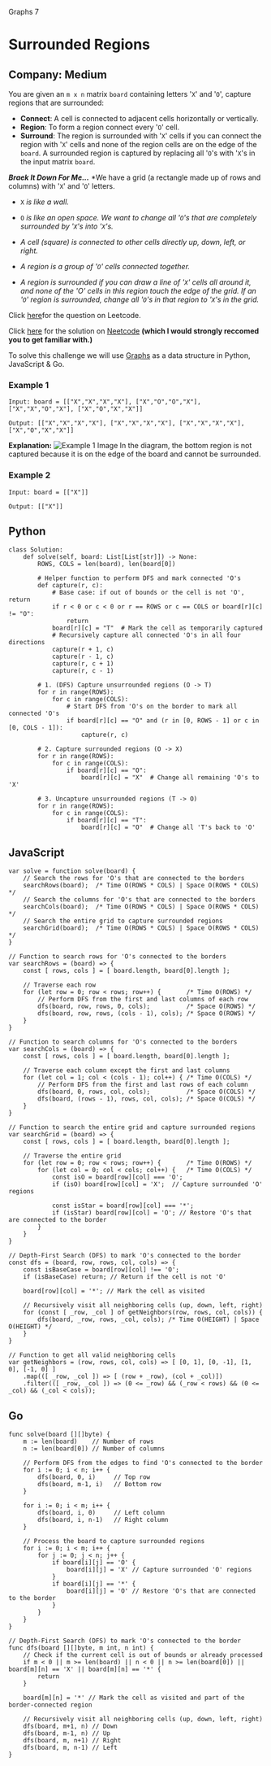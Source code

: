 Graphs 7
# Surrounded Regions
## Company: Medium

You are given an `m x n` matrix `board` containing letters '`X`' and '`O`', capture regions that are surrounded:

- **Connect**: A cell is connected to adjacent cells horizontally or vertically.
- **Region**: To form a region connect every '`O`' cell.
- **Surround**: The region is surrounded with '`X`' cells if you can connect the region with '`X`' cells and none of the region cells are on the edge of the `board`.
A surrounded region is captured by replacing all '`O`'s with '`X`'s in the input matrix `board`.


***Braek It Down For Me...***
*We have a grid (a rectangle made up of rows and columns) with '`X`' and '`O`' letters.

- `X` *is like a wall.*
- `O` *is like an open space.*
*We want to change all '`O`'s that are completely surrounded by '`X`'s into '`X`'s.*

- *A cell (square) is connected to other cells directly up, down, left, or right.*
- *A region is a group of '`O`' cells connected together.*
- *A region is surrounded if you can draw a line of '`X`' cells all around it, and none of the 'O' cells in this region touch the edge of the grid.*
*If an '`O`' region is surrounded, change all '`O`'s in that region to '`X`'s in the grid.*


Click [here](https://leetcode.com/problems/surrounded-regions/description/)for the question on Leetcode.

Click [here](https://www.youtube.com/watch?v=9z2BunfoZ5Y) for the solution on [Neetcode](https://neetcode.io/) **(which I would strongly reccomed you to get familiar with.)**

To solve this challenge we will use [Graphs](https://www.simplilearn.com/tutorials/data-structure-tutorial/graphs-in-data-structure#:~:text=Graphs%20in%20data%20structures%20are,circuit%20networks%2C%20and%20social%20networks.) as a data structure in Python, JavaScript & Go.

### Example 1
```
Input: board = [["X","X","X","X"], ["X","O","O","X"], ["X","X","O","X"], ["X","O","X","X"]]

Output: [["X","X","X","X"], ["X","X","X","X"], ["X","X","X","X"], ["X","O","X","X"]]
```
**Explanation:** 
![Example 1 Image](https://assets.leetcode.com/uploads/2021/02/19/xogrid.jpg)
In the diagram, the bottom region is not captured because it is on the edge of the board and cannot be surrounded.

### Example 2
```
Input: board = [["X"]]

Output: [["X"]]
```

## Python
```
class Solution:
    def solve(self, board: List[List[str]]) -> None:
        ROWS, COLS = len(board), len(board[0])

        # Helper function to perform DFS and mark connected 'O's
        def capture(r, c):
            # Base case: if out of bounds or the cell is not 'O', return
            if r < 0 or c < 0 or r == ROWS or c == COLS or board[r][c] != "O":
                return
            board[r][c] = "T"  # Mark the cell as temporarily captured
            # Recursively capture all connected 'O's in all four directions
            capture(r + 1, c)
            capture(r - 1, c)
            capture(r, c + 1)
            capture(r, c - 1)

        # 1. (DFS) Capture unsurrounded regions (O -> T)
        for r in range(ROWS):
            for c in range(COLS):
                # Start DFS from 'O's on the border to mark all connected 'O's
                if board[r][c] == "O" and (r in [0, ROWS - 1] or c in [0, COLS - 1]):
                    capture(r, c)

        # 2. Capture surrounded regions (O -> X)
        for r in range(ROWS):
            for c in range(COLS):
                if board[r][c] == "O":
                    board[r][c] = "X"  # Change all remaining 'O's to 'X'

        # 3. Uncapture unsurrounded regions (T -> O)
        for r in range(ROWS):
            for c in range(COLS):
                if board[r][c] == "T":
                    board[r][c] = "O"  # Change all 'T's back to 'O'
```

## JavaScript
```
var solve = function solve(board) {
    // Search the rows for 'O's that are connected to the borders
    searchRows(board);  /* Time O(ROWS * COLS) | Space O(ROWS * COLS) */
    // Search the columns for 'O's that are connected to the borders
    searchCols(board);  /* Time O(ROWS * COLS) | Space O(ROWS * COLS) */
    // Search the entire grid to capture surrounded regions
    searchGrid(board);  /* Time O(ROWS * COLS) | Space O(ROWS * COLS) */
}

// Function to search rows for 'O's connected to the borders
var searchRows = (board) => {
    const [ rows, cols ] = [ board.length, board[0].length ];

    // Traverse each row
    for (let row = 0; row < rows; row++) {       /* Time O(ROWS) */
        // Perform DFS from the first and last columns of each row
        dfs(board, row, rows, 0, cols);          /* Space O(ROWS) */
        dfs(board, row, rows, (cols - 1), cols); /* Space O(ROWS) */
    }
}

// Function to search columns for 'O's connected to the borders
var searchCols = (board) => {
    const [ rows, cols ] = [ board.length, board[0].length ];

    // Traverse each column except the first and last columns
    for (let col = 1; col < (cols - 1); col++) { /* Time O(COLS) */
        // Perform DFS from the first and last rows of each column
        dfs(board, 0, rows, col, cols);          /* Space O(COLS) */
        dfs(board, (rows - 1), rows, col, cols); /* Space O(COLS) */
    }
}

// Function to search the entire grid and capture surrounded regions
var searchGrid = (board) => {
    const [ rows, cols ] = [ board.length, board[0].length ];

    // Traverse the entire grid
    for (let row = 0; row < rows; row++) {       /* Time O(ROWS) */
        for (let col = 0; col < cols; col++) {   /* Time O(COLS) */
            const isO = board[row][col] === 'O';
            if (isO) board[row][col] = 'X';  // Capture surrounded 'O' regions

            const isStar = board[row][col] === '*';
            if (isStar) board[row][col] = 'O'; // Restore 'O's that are connected to the border
        }
    }
}

// Depth-First Search (DFS) to mark 'O's connected to the border
const dfs = (board, row, rows, col, cols) => {
    const isBaseCase = board[row][col] !== 'O';
    if (isBaseCase) return; // Return if the cell is not 'O'

    board[row][col] = '*'; // Mark the cell as visited

    // Recursively visit all neighboring cells (up, down, left, right)
    for (const [ _row, _col ] of getNeighbors(row, rows, col, cols)) {
        dfs(board, _row, rows, _col, cols); /* Time O(HEIGHT) | Space O(HEIGHT) */
    }
}

// Function to get all valid neighboring cells
var getNeighbors = (row, rows, col, cols) => [ [0, 1], [0, -1], [1, 0], [-1, 0] ]
    .map(([ _row, _col ]) => [ (row + _row), (col + _col)])
    .filter(([ _row, _col ]) => (0 <= _row) && (_row < rows) && (0 <= _col) && (_col < cols));
```

## Go
```
func solve(board [][]byte) {
	m := len(board)    // Number of rows
	n := len(board[0]) // Number of columns

	// Perform DFS from the edges to find 'O's connected to the border
	for i := 0; i < n; i++ {
		dfs(board, 0, i)     // Top row
		dfs(board, m-1, i)   // Bottom row
	}

	for i := 0; i < m; i++ {
		dfs(board, i, 0)     // Left column
		dfs(board, i, n-1)   // Right column
	}

	// Process the board to capture surrounded regions
	for i := 0; i < m; i++ {
		for j := 0; j < n; j++ {
			if board[i][j] == 'O' {
				board[i][j] = 'X' // Capture surrounded 'O' regions
			}
			if board[i][j] == '*' {
				board[i][j] = 'O' // Restore 'O's that are connected to the border
			}
		}
	}
}

// Depth-First Search (DFS) to mark 'O's connected to the border
func dfs(board [][]byte, m int, n int) {
	// Check if the current cell is out of bounds or already processed
	if m < 0 || m >= len(board) || n < 0 || n >= len(board[0]) || board[m][n] == 'X' || board[m][n] == '*' {
		return
	}

	board[m][n] = '*' // Mark the cell as visited and part of the border-connected region

	// Recursively visit all neighboring cells (up, down, left, right)
	dfs(board, m+1, n) // Down
	dfs(board, m-1, n) // Up
	dfs(board, m, n+1) // Right
	dfs(board, m, n-1) // Left
}
```